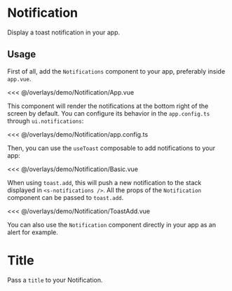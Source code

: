 <script setup>
import App from './demo/Notification/App.vue';
import Basic from './demo/Notification/Basic.vue';
import Title from './demo/Notification/Title.vue';
</script>

# Notification

Display a toast notification in your app.

## Usage

First of all, add the `Notifications` component to your app, preferably inside `app.vue`.

<<< @/overlays/demo/Notification/App.vue

This component will render the notifications at the bottom right of the screen by default. You can configure its
behavior in the `app.config.ts` through `ui.notifications`:

<<< @/overlays/demo/Notification/app.config.ts

Then, you can use the `useToast` composable to add notifications to your app:

<DemoContainer>
<Basic/>
</DemoContainer>

<<< @/overlays/demo/Notification/Basic.vue

When using `toast.add`, this will push a new notification to the stack displayed in `<s-notifications />`. All the props of
the `Notification` component can be passed to `toast.add`.

<<< @/overlays/demo/Notification/ToastAdd.vue

You can also use the `Notification` component directly in your app as an alert for example.

# Title

Pass a `title` to your Notification.

<DemoContainer>
<Title/>
</DemoContainer>

<<< @/overlays/demo/Notification/Title.vue